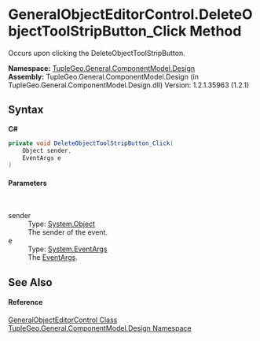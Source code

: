# GeneralObjectEditorControl.DeleteObjectToolStripButton_Click Method 
 

Occurs upon clicking the DeleteObjectToolStripButton.

**Namespace:**&nbsp;<a href="N_TupleGeo_General_ComponentModel_Design">TupleGeo.General.ComponentModel.Design</a><br />**Assembly:**&nbsp;TupleGeo.General.ComponentModel.Design (in TupleGeo.General.ComponentModel.Design.dll) Version: 1.2.1.35963 (1.2.1)

## Syntax

**C#**<br />
``` C#
private void DeleteObjectToolStripButton_Click(
	Object sender,
	EventArgs e
)
```


#### Parameters
&nbsp;<dl><dt>sender</dt><dd>Type: <a href="http://msdn2.microsoft.com/en-us/library/e5kfa45b" target="_blank">System.Object</a><br />The sender of the event.</dd><dt>e</dt><dd>Type: <a href="http://msdn2.microsoft.com/en-us/library/118wxtk3" target="_blank">System.EventArgs</a><br />The <a href="http://msdn2.microsoft.com/en-us/library/118wxtk3" target="_blank">EventArgs</a>.</dd></dl>

## See Also


#### Reference
<a href="T_TupleGeo_General_ComponentModel_Design_GeneralObjectEditorControl">GeneralObjectEditorControl Class</a><br /><a href="N_TupleGeo_General_ComponentModel_Design">TupleGeo.General.ComponentModel.Design Namespace</a><br />